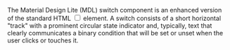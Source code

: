 The Material Design Lite (MDL) switch component is an enhanced version of the standard HTML <input type="checkbox"> element. A switch consists of a short horizontal "track" with a prominent circular state indicator and, typically, text that clearly communicates a binary condition that will be set or unset when the user clicks or touches it.